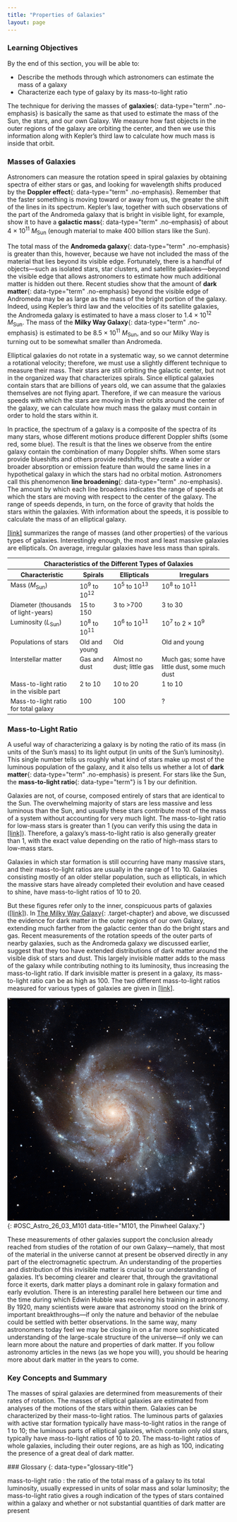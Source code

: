 ```yaml
---
title: "Properties of Galaxies"
layout: page
---
```



### Learning Objectives

By the end of this section, you will be able to:

* Describe the methods through which astronomers can estimate the mass of a galaxy
* Characterize each type of galaxy by its mass-to-light ratio

The technique for deriving the masses of **galaxies**{: data-type="term" .no-emphasis} is basically the same as that used to estimate the mass of the Sun, the stars, and our own Galaxy. We measure how fast objects in the outer regions of the galaxy are orbiting the center, and then we use this information along with Kepler’s third law to calculate how much mass is inside that orbit.

### Masses of Galaxies

Astronomers can measure the rotation speed in spiral galaxies by obtaining spectra of either stars or gas, and looking for wavelength shifts produced by the **Doppler effect**{: data-type="term" .no-emphasis}. Remember that the faster something is moving toward or away from us, the greater the shift of the lines in its spectrum. Kepler’s law, together with such observations of the part of the Andromeda galaxy that is bright in visible light, for example, show it to have a **galactic mass**{: data-type="term" .no-emphasis} of about 4 × 10<sup>11</sup> *M*<sub>Sun</sub> (enough material to make 400 billion stars like the Sun).

The total mass of the **Andromeda galaxy**{: data-type="term" .no-emphasis} is greater than this, however, because we have not included the mass of the material that lies beyond its visible edge. Fortunately, there is a handful of objects—such as isolated stars, star clusters, and satellite galaxies—beyond the visible edge that allows astronomers to estimate how much additional matter is hidden out there. Recent studies show that the amount of **dark matter**{: data-type="term" .no-emphasis} beyond the visible edge of Andromeda may be as large as the mass of the bright portion of the galaxy. Indeed, using Kepler’s third law and the velocities of its satellite galaxies, the Andromeda galaxy is estimated to have a mass closer to 1.4 × 10<sup>12</sup> *M*<sub>Sun</sub>. The mass of the **Milky Way Galaxy**{: data-type="term" .no-emphasis} is estimated to be 8.5 × 10<sup>11</sup> *M*<sub>Sun</sub>, and so our Milky Way is turning out to be somewhat smaller than Andromeda.

Elliptical galaxies do not rotate in a systematic way, so we cannot determine a rotational velocity; therefore, we must use a slightly different technique to measure their mass. Their stars are still orbiting the galactic center, but not in the organized way that characterizes spirals. Since elliptical galaxies contain stars that are billions of years old, we can assume that the galaxies themselves are not flying apart. Therefore, if we can measure the various speeds with which the stars are moving in their orbits around the center of the galaxy, we can calculate how much mass the galaxy must contain in order to hold the stars within it.

In practice, the spectrum of a galaxy is a composite of the spectra of its many stars, whose different motions produce different Doppler shifts (some red, some blue). The result is that the lines we observe from the entire galaxy contain the combination of many Doppler shifts. When some stars provide blueshifts and others provide redshifts, they create a wider or broader absorption or emission feature than would the same lines in a hypothetical galaxy in which the stars had no orbital motion. Astronomers call this phenomenon **line broadening**{: data-type="term" .no-emphasis}. The amount by which each line broadens indicates the range of speeds at which the stars are moving with respect to the center of the galaxy. The range of speeds depends, in turn, on the force of gravity that holds the stars within the galaxies. With information about the speeds, it is possible to calculate the mass of an elliptical galaxy.

[\[link\]](#fs-id1168048590443) summarizes the range of masses (and other properties) of the various types of galaxies. Interestingly enough, the most and least massive galaxies are ellipticals. On average, irregular galaxies have less mass than spirals.

<table class="span-all" summary="This table contains four columns and eight rows. The first row is a header row and it labels each column: &#x201C;Characteristic&#x201D;, &#x201C;Spirals&#x201D;, &#x201C;Ellipticals&#x201D; and &#x201C;Irregulars&#x201D;. Under the &#x201C;Characteristic&#x201D; column are the values: &#x201C;Mass (MSun)&#x201D;, &#x201C;Diameter (thousands of LY)&#x201D;, &#x201C;Luminosity (LSun)&#x201D;, &#x201C;Populations of stars&#x201D;, &#x201C;Interstellar matter&#x201D;, &#x201C;Mass-to-light ratio in the visible part&#x201D; and &#x201C;Mass-to-light ratio for total galaxy&#x201D;. Under the &#x201C;Spirals&#x201D; column are the values: &#x201C;109 to 1012&#x201D;, &#x201C;15 to 150&#x201D;, &#x201C;108 to 1011&#x201D;, &#x201C;Old and young&#x201D;, &#x201C;Gas and dust&#x201D;, &#x201C;2 to 10&#x201D; and &#x201C;100&#x201D;. Under the &#x201C;Ellipticals&#x201D; column are the values: &#x201C;105 to 1013&#x201D;, &#x201C;3 to &gt;700&#x201D;, &#x201C;106 to 1011&#x201D;, &#x201C;Old&#x201D;, &#x201C;Almost no dust; little gas&#x201D;, &#x201C;10 to 20&#x201D; and &#x201C;100&#x201D;. Finally, under the &#x201C;Irregulars&#x201D; column are the values: &#x201C;108 to 1011&#x201D;, &#x201C;3 to 30&#x201D;, &#x201C;107 to 2 &#xD7; 109&#x201D;, &#x201C;Old and young&#x201D;, &#x201C;Much gas; some have little dust, some much dust&#x201D;, &#x201C;1 to 10&#x201D; and &#x201C;?&#x201D;."><thead>
<tr valign="top">
<th colspan="4" data-valign="top" data-align="center">Characteristics of the Different Types of Galaxies</th>
</tr>
<tr valign="top">
<th data-valign="top" data-align="center">Characteristic</th>
<th data-valign="top" data-align="center">Spirals</th>
<th data-valign="top" data-align="center">Ellipticals</th>
<th data-valign="top" data-align="center">Irregulars</th>
</tr>
</thead><tbody>
<tr valign="top">
<td data-valign="top" data-align="left">Mass (<em>M</em><sub>Sun</sub>)</td>
<td data-valign="top" data-align="left">10<sup>9</sup> to 10<sup>12</sup></td>
<td data-valign="top" data-align="left">10<sup>5</sup> to 10<sup>13</sup></td>
<td data-valign="top" data-align="left">10<sup>8</sup> to 10<sup>11</sup></td>
</tr>
<tr valign="top">
<td data-valign="top" data-align="left">Diameter (thousands of light-years)</td>
<td data-valign="top" data-align="left">15 to 150</td>
<td data-valign="top" data-align="left">3 to &gt;700</td>
<td data-valign="top" data-align="left">3 to 30</td>
</tr>
<tr valign="top">
<td data-valign="top" data-align="left">Luminosity (<em>L</em><sub>Sun</sub>)</td>
<td data-valign="top" data-align="left">10<sup>8</sup> to 10<sup>11</sup></td>
<td data-valign="top" data-align="left">10<sup>6</sup> to 10<sup>11</sup></td>
<td data-valign="top" data-align="left">10<sup>7</sup> to 2 × 10<sup>9</sup></td>
</tr>
<tr valign="top">
<td data-valign="top" data-align="left">Populations of stars</td>
<td data-valign="top" data-align="left">Old and young</td>
<td data-valign="top" data-align="left">Old</td>
<td data-valign="top" data-align="left">Old and young</td>
</tr>
<tr valign="top">
<td data-valign="top" data-align="left">Interstellar matter</td>
<td data-valign="top" data-align="left">Gas and dust</td>
<td data-valign="top" data-align="left">Almost no dust; little gas</td>
<td data-valign="top" data-align="left">Much gas; some have little dust, some much dust</td>
</tr>
<tr valign="top">
<td data-valign="top" data-align="left">Mass-to-light ratio in the visible part</td>
<td data-valign="top" data-align="left">2 to 10</td>
<td data-valign="top" data-align="left">10 to 20</td>
<td data-valign="top" data-align="left">1 to 10</td>
</tr>
<tr valign="top">
<td data-valign="top" data-align="left">Mass-to-light ratio for total galaxy</td>
<td data-valign="top" data-align="left">100</td>
<td data-valign="top" data-align="left">100</td>
<td data-valign="top" data-align="left">?</td>
</tr>
</tbody></table>

### Mass-to-Light Ratio

A useful way of characterizing a galaxy is by noting the ratio of its mass (in units of the Sun’s mass) to its light output (in units of the Sun’s luminosity). This single number tells us roughly what kind of stars make up most of the luminous population of the galaxy, and it also tells us whether a lot of **dark matter**{: data-type="term" .no-emphasis} is present. For stars like the Sun, the **mass-to-light ratio**{: data-type="term"} is 1 by our definition.

Galaxies are not, of course, composed entirely of stars that are identical to the Sun. The overwhelming majority of stars are less massive and less luminous than the Sun, and usually these stars contribute most of the mass of a system without accounting for very much light. The mass-to-light ratio for low-mass stars is greater than 1 (you can verify this using the data in [\[link\]](/m59901#fs-id1164755015460)). Therefore, a galaxy’s mass-to-light ratio is also generally greater than 1, with the exact value depending on the ratio of high-mass stars to low-mass stars.

Galaxies in which star formation is still occurring have many massive stars, and their mass-to-light ratios are usually in the range of 1 to 10. Galaxies consisting mostly of an older stellar population, such as ellipticals, in which the massive stars have already completed their evolution and have ceased to shine, have mass-to-light ratios of 10 to 20.

But these figures refer only to the inner, conspicuous parts of galaxies ([\[link\]](#OSC_Astro_26_03_M101)). In [The Milky Way Galaxy](/m59947){: .target-chapter} and above, we discussed the evidence for dark matter in the outer regions of our own Galaxy, extending much farther from the galactic center than do the bright stars and gas. Recent measurements of the rotation speeds of the outer parts of nearby galaxies, such as the Andromeda galaxy we discussed earlier, suggest that they too have extended distributions of dark matter around the visible disk of stars and dust. This largely invisible matter adds to the mass of the galaxy while contributing nothing to its luminosity, thus increasing the mass-to-light ratio. If dark invisible matter is present in a galaxy, its mass-to-light ratio can be as high as 100. The two different mass-to-light ratios measured for various types of galaxies are given in [\[link\]](#fs-id1168048590443).

 ![The Pinwheel Galaxy M101. A prime example of a large, face-on spiral galaxy.](../resources/OSC_Astro_26_03_M101.jpg "This galaxy is a face-on spiral at a distance of 21 million light-years. M101 is almost twice the diameter of the Milky Way, and it contains at least 1 trillion stars. (credit: NASA, ESA, K. Kuntz (Johns Hopkins University), F. Bresolin (University of Hawaii), J. Trauger (Jet Propulsion Lab), J. Mould (NOAO), Y.-H. Chu (University of Illinois, Urbana), and STScI)"){: #OSC_Astro_26_03_M101 data-title="M101, the Pinwheel Galaxy."}

These measurements of other galaxies support the conclusion already reached from studies of the rotation of our own Galaxy—namely, that most of the material in the universe cannot at present be observed directly in any part of the electromagnetic spectrum. An understanding of the properties and distribution of this invisible matter is crucial to our understanding of galaxies. It’s becoming clearer and clearer that, through the gravitational force it exerts, dark matter plays a dominant role in galaxy formation and early evolution. There is an interesting parallel here between our time and the time during which Edwin Hubble was receiving his training in astronomy. By 1920, many scientists were aware that astronomy stood on the brink of important breakthroughs—if only the nature and behavior of the nebulae could be settled with better observations. In the same way, many astronomers today feel we may be closing in on a far more sophisticated understanding of the large-scale structure of the universe—if only we can learn more about the nature and properties of dark matter. If you follow astronomy articles in the news (as we hope you will), you should be hearing more about dark matter in the years to come.

### Key Concepts and Summary

The masses of spiral galaxies are determined from measurements of their rates of rotation. The masses of elliptical galaxies are estimated from analyses of the motions of the stars within them. Galaxies can be characterized by their mass-to-light ratios. The luminous parts of galaxies with active star formation typically have mass-to-light ratios in the range of 1 to 10; the luminous parts of elliptical galaxies, which contain only old stars, typically have mass-to-light ratios of 10 to 20. The mass-to-light ratios of whole galaxies, including their outer regions, are as high as 100, indicating the presence of a great deal of dark matter.

<div data-type="glossary" markdown="1">
### Glossary
{: data-type="glossary-title"}

mass-to-light ratio
: the ratio of the total mass of a galaxy to its total luminosity, usually expressed in units of solar mass and solar luminosity; the mass-to-light ratio gives a rough indication of the types of stars contained within a galaxy and whether or not substantial quantities of dark matter are present

</div>

